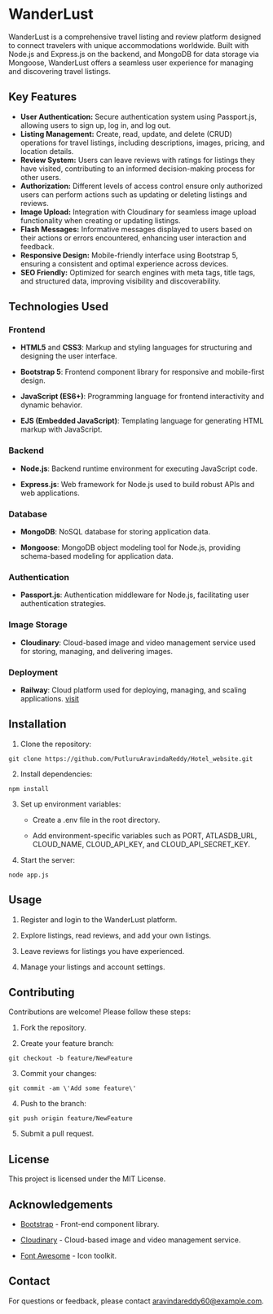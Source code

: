 # WanderLust

WanderLust is a comprehensive travel listing and review platform designed to connect travelers with unique accommodations worldwide. Built with Node.js and Express.js on the backend, and MongoDB for data storage via Mongoose, WanderLust offers a seamless user experience for managing and discovering travel listings.

## Key Features

- **User Authentication:** Secure authentication system using Passport.js, allowing users to sign up, log in, and log out.
- **Listing Management:** Create, read, update, and delete (CRUD) operations for travel listings, including descriptions, images, pricing, and location details.
- **Review System:** Users can leave reviews with ratings for listings they have visited, contributing to an informed decision-making process for other users.
- **Authorization:** Different levels of access control ensure only authorized users can perform actions such as updating or deleting listings and reviews.
- **Image Upload:** Integration with Cloudinary for seamless image upload functionality when creating or updating listings.
- **Flash Messages:** Informative messages displayed to users based on their actions or errors encountered, enhancing user interaction and feedback.
- **Responsive Design:** Mobile-friendly interface using Bootstrap 5, ensuring a consistent and optimal experience across devices.
- **SEO Friendly:** Optimized for search engines with meta tags, title tags, and structured data, improving visibility and discoverability.

## Technologies Used

### Frontend

-   **HTML5** and **CSS3**: Markup and styling languages for structuring
    and designing the user interface.

-   **Bootstrap 5**: Frontend component library for responsive and
    mobile-first design.

-   **JavaScript (ES6+)**: Programming language for frontend
    interactivity and dynamic behavior.

-   **EJS (Embedded JavaScript)**: Templating language for generating
    HTML markup with JavaScript.

### Backend

-   **Node.js**: Backend runtime environment for executing JavaScript
    code.

-   **Express.js**: Web framework for Node.js used to build robust APIs
    and web applications.

### Database

-   **MongoDB**: NoSQL database for storing application data.

-   **Mongoose**: MongoDB object modeling tool for Node.js, providing
    schema-based modeling for application data.

### Authentication

-   **Passport.js**: Authentication middleware for Node.js, facilitating
    user authentication strategies.

### Image Storage

-   **Cloudinary**: Cloud-based image and video management service used
    for storing, managing, and delivering images.

### Deployment

-   **Railway**: Cloud platform used for deploying, managing, and scaling
    applications. [visit](https://hotelwebsite-production.up.railway.app/listings)


## Installation

1.  Clone the repository:

```
git clone https://github.com/PutluruAravindaReddy/Hotel_website.git

```

2.  Install dependencies:

```
npm install
```
3.  Set up environment variables:

    -   Create a .env file in the root directory.

    -   Add environment-specific variables such as PORT, ATLASDB_URL,
        CLOUD_NAME, CLOUD_API_KEY, and CLOUD_API_SECRET_KEY.

4.  Start the server:

```
node app.js
```
## Usage

1.  Register and login to the WanderLust platform.

2.  Explore listings, read reviews, and add your own listings.

3.  Leave reviews for listings you have experienced.

4.  Manage your listings and account settings.

## Contributing

Contributions are welcome! Please follow these steps:

1.  Fork the repository.

2.  Create your feature branch:

```
git checkout -b feature/NewFeature
```


3.  Commit your changes:

```
git commit -am \'Add some feature\'
```

4.  Push to the branch:

```
git push origin feature/NewFeature
```

5.  Submit a pull request.

## License

This project is licensed under the MIT License.

## Acknowledgements

-   [Bootstrap](https://getbootstrap.com/) - Front-end component
    library.

-   [Cloudinary](https://cloudinary.com/) - Cloud-based image and video
    management service.

-   [Font Awesome](https://fontawesome.com/) - Icon toolkit.

## Contact

For questions or feedback, please contact aravindareddy60@example.com.
